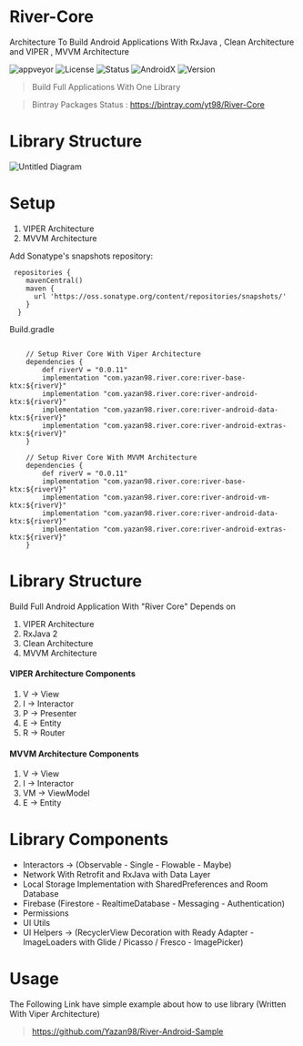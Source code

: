 # River-Core
Architecture To Build Android Applications With RxJava , Clean Architecture and VIPER , MVVM Architecture
 
![appveyor](https://img.shields.io/appveyor/ci/Yazan98/River-Core.svg)
![License](https://img.shields.io/badge/License-Apache%202.0-green.svg)
![Status](https://img.shields.io/badge/Project%20Status-Beta%20Version-yellow.svg)
![AndroidX](https://img.shields.io/badge/Android%20Status-AndroidX-green.svg)
![Version](https://img.shields.io/badge/Version-0.0.11-green.svg)


> Build Full Applications With One Library 

> Bintray Packages Status : https://bintray.com/yt98/River-Core


# Library Structure

![Untitled Diagram](https://user-images.githubusercontent.com/29167110/58758805-8b602c80-8529-11e9-9710-58b975eef96f.jpg)


# Setup

1. VIPER Architecture
2. MVVM Architecture

Add Sonatype's snapshots repository:

```
 repositories {
    mavenCentral()
    maven {
      url 'https://oss.sonatype.org/content/repositories/snapshots/'
    }
  }
```

Build.gradle


```
   
    // Setup River Core With Viper Architecture
    dependencies {
        def riverV = "0.0.11"
        implementation "com.yazan98.river.core:river-base-ktx:${riverV}"
        implementation "com.yazan98.river.core:river-android-ktx:${riverV}"
        implementation "com.yazan98.river.core:river-android-data-ktx:${riverV}"
        implementation "com.yazan98.river.core:river-android-extras-ktx:${riverV}"
    }
    
    // Setup River Core With MVVM Architecture
    dependencies {
        def riverV = "0.0.11"
        implementation "com.yazan98.river.core:river-base-ktx:${riverV}"
        implementation "com.yazan98.river.core:river-android-vm-ktx:${riverV}"
        implementation "com.yazan98.river.core:river-android-data-ktx:${riverV}"
        implementation "com.yazan98.river.core:river-android-extras-ktx:${riverV}"
    }

```

# Library Structure

Build Full Android Application With "River Core" Depends on

1. VIPER Architecture
2. RxJava 2
3. Clean Architecture
4. MVVM Architecture

#### VIPER Architecture Components
1. V -> View
2. I -> Interactor
3. P -> Presenter
4. E -> Entity
5. R -> Router


#### MVVM Architecture Components
1. V -> View
2. I -> Interactor
3. VM -> ViewModel
4. E -> Entity

# Library Components
- Interactors -> (Observable - Single - Flowable - Maybe)
- Network With Retrofit and RxJava with Data Layer
- Local Storage Implementation with SharedPreferences and Room Database
- Firebase (Firestore - RealtimeDatabase - Messaging - Authentication)
- Permissions
- UI Utils
- UI Helpers -> (RecyclerView Decoration with Ready Adapter - ImageLoaders with Glide / Picasso / Fresco - ImagePicker)

# Usage

The Following Link have simple example about how to use library
(Written With Viper Architecture)
> https://github.com/Yazan98/River-Android-Sample
